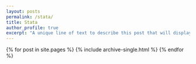 ```yaml
---
layout: posts
permalink: /stata/
title: Stata
author_profile: true
excerpt: "A unique line of text to describe this post that will display in an archive listing and meta description with SEO benefits."
---
```



{% for post in site.pages %} {% include archive-single.html %} {% endfor %}